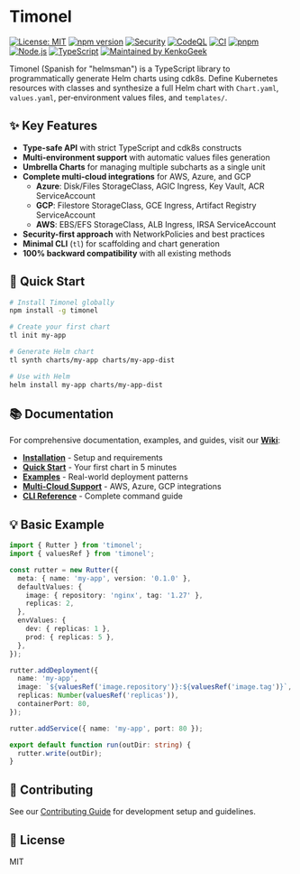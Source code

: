# Timonel

[![License: MIT][license-badge]][license-url]
[![npm version][npm-badge]][npm-url]
[![Security][security-badge]][security-url]
[![CodeQL][codeql-badge]][codeql-url]
[![CI][ci-badge]][ci-url]
[![pnpm][pnpm-badge]][pnpm-url]
[![Node.js][node-badge]][node-url]
[![TypeScript][ts-badge]][ts-url]
[![Maintained by KenkoGeek][maintained-badge]][maintained-url]

Timonel (Spanish for "helmsman") is a TypeScript library to programmatically generate Helm charts
using cdk8s. Define Kubernetes resources with classes and synthesize a full Helm chart with
`Chart.yaml`, `values.yaml`, per‑environment values files, and `templates/`.

## ✨ Key Features

- **Type-safe API** with strict TypeScript and cdk8s constructs
- **Multi-environment support** with automatic values files generation
- **Umbrella Charts** for managing multiple subcharts as a single unit
- **Complete multi-cloud integrations** for AWS, Azure, and GCP
  - **Azure**: Disk/Files StorageClass, AGIC Ingress, Key Vault, ACR ServiceAccount
  - **GCP**: Filestore StorageClass, GCE Ingress, Artifact Registry ServiceAccount
  - **AWS**: EBS/EFS StorageClass, ALB Ingress, IRSA ServiceAccount
- **Security-first approach** with NetworkPolicies and best practices
- **Minimal CLI** (`tl`) for scaffolding and chart generation
- **100% backward compatibility** with all existing methods

## 🚀 Quick Start

```bash
# Install Timonel globally
npm install -g timonel

# Create your first chart
tl init my-app

# Generate Helm chart
tl synth charts/my-app charts/my-app-dist

# Use with Helm
helm install my-app charts/my-app-dist
```

## 📚 Documentation

For comprehensive documentation, examples, and guides, visit our **[Wiki](https://github.com/KenkoGeek/timonel/wiki)**:

- **[Installation](https://github.com/KenkoGeek/timonel/wiki/Installation)** - Setup and requirements
- **[Quick Start](https://github.com/KenkoGeek/timonel/wiki/Quick-Start)** - Your first chart in 5 minutes
- **[Examples](https://github.com/KenkoGeek/timonel/wiki/Examples)** - Real-world deployment patterns
- **[Multi-Cloud Support](https://github.com/KenkoGeek/timonel/wiki/Multi-Cloud-Support)** - AWS,
  Azure, GCP integrations
- **[CLI Reference](https://github.com/KenkoGeek/timonel/wiki/CLI-Commands)** - Complete command guide

## 💡 Basic Example

```typescript
import { Rutter } from 'timonel';
import { valuesRef } from 'timonel';

const rutter = new Rutter({
  meta: { name: 'my-app', version: '0.1.0' },
  defaultValues: {
    image: { repository: 'nginx', tag: '1.27' },
    replicas: 2,
  },
  envValues: {
    dev: { replicas: 1 },
    prod: { replicas: 5 },
  },
});

rutter.addDeployment({
  name: 'my-app',
  image: `${valuesRef('image.repository')}:${valuesRef('image.tag')}`,
  replicas: Number(valuesRef('replicas')),
  containerPort: 80,
});

rutter.addService({ name: 'my-app', port: 80 });

export default function run(outDir: string) {
  rutter.write(outDir);
}
```

## 🤝 Contributing

See our [Contributing Guide](https://github.com/KenkoGeek/timonel/wiki/Contributing) for development
setup and guidelines.

## 📄 License

MIT

<!-- Badges -->

[license-badge]: https://img.shields.io/badge/License-MIT-yellow.svg
[license-url]: https://opensource.org/licenses/MIT
[npm-badge]: https://img.shields.io/npm/v/timonel.svg
[npm-url]: https://www.npmjs.com/package/timonel
[security-badge]: https://img.shields.io/badge/Security-Policy-2ea44f?logo=security&logoColor=fff
[security-url]: SECURITY.md
[pnpm-badge]: https://img.shields.io/badge/pm-pnpm-ffd95a?logo=pnpm&logoColor=fff&labelColor=24292e
[pnpm-url]: https://pnpm.io/
[node-badge]: https://img.shields.io/badge/node-%3E%3D20-339933?logo=node.js&logoColor=fff
[node-url]: https://nodejs.org/
[ts-badge]: https://img.shields.io/badge/TypeScript-5.x-3178C6?logo=typescript&logoColor=fff
[ts-url]: https://www.typescriptlang.org/
[maintained-badge]: https://img.shields.io/badge/maintained%20by-KenkoGeek-6C78AF?style=flat
[maintained-url]: https://github.com/kenkogeek/
[ci-badge]: https://github.com/KenkoGeek/timonel/actions/workflows/test.yaml/badge.svg?branch=main
[ci-url]: https://github.com/KenkoGeek/timonel/actions/workflows/teast.yaml
[codeql-badge]: https://github.com/KenkoGeek/timonel/actions/workflows/codeql.yaml/badge.svg
[codeql-url]: https://github.com/KenkoGeek/timonel/actions/workflows/codeql.yaml
